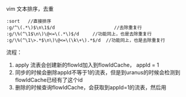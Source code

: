vim 文本排序，去重

```
:sort   //直接排序
:g/^\(.*\)$\n\1$/d                      //去除重复行
:g/\%(^\1$\n\)\@<=\(.*\)$/d     //功能同上，也是去除重复行
:g/\%(^\1\>.*$\n\)\@<=\(\k\+\).*$/d  //功能同上，也是去除重复行
```





流程：

1. apply 流表会创建新的flowId加入到flowIdCache， appId = 1
2. 同步的时候会删除appId不等于1的流表，但是到uranus的时候会检测到flowIdCache已经有了这个id
3. 删除的时候查询flowIdCache，会获取到appId=1的流表，然后用

